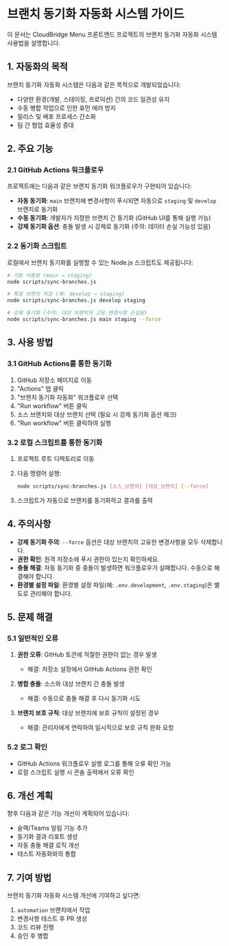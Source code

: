 # 브랜치 동기화 자동화 시스템 가이드

이 문서는 CloudBridge Menu 프론트엔드 프로젝트의 브랜치 동기화 자동화 시스템 사용법을 설명합니다.

## 1. 자동화의 목적

브랜치 동기화 자동화 시스템은 다음과 같은 목적으로 개발되었습니다:

- 다양한 환경(개발, 스테이징, 프로덕션) 간의 코드 일관성 유지
- 수동 병합 작업으로 인한 휴먼 에러 방지
- 릴리스 및 배포 프로세스 간소화
- 팀 간 협업 효율성 증대

## 2. 주요 기능

### 2.1 GitHub Actions 워크플로우

프로젝트에는 다음과 같은 브랜치 동기화 워크플로우가 구현되어 있습니다:

- **자동 동기화**: `main` 브랜치에 변경사항이 푸시되면 자동으로 `staging` 및 `develop` 브랜치로 동기화
- **수동 동기화**: 개발자가 지정한 브랜치 간 동기화 (GitHub UI를 통해 실행 가능)
- **강제 동기화 옵션**: 충돌 발생 시 강제로 동기화 (주의: 데이터 손실 가능성 있음)

### 2.2 동기화 스크립트

로컬에서 브랜치 동기화를 실행할 수 있는 Node.js 스크립트도 제공됩니다:

```bash
# 기본 사용법 (main → staging)
node scripts/sync-branches.js

# 특정 브랜치 지정 (예: develop → staging)
node scripts/sync-branches.js develop staging

# 강제 동기화 (주의: 대상 브랜치의 고유 변경사항 손실됨)
node scripts/sync-branches.js main staging --force
```

## 3. 사용 방법

### 3.1 GitHub Actions를 통한 동기화

1. GitHub 저장소 페이지로 이동
2. "Actions" 탭 클릭
3. "브랜치 동기화 자동화" 워크플로우 선택
4. "Run workflow" 버튼 클릭
5. 소스 브랜치와 대상 브랜치 선택 (필요 시 강제 동기화 옵션 체크)
6. "Run workflow" 버튼 클릭하여 실행

### 3.2 로컬 스크립트를 통한 동기화

1. 프로젝트 루트 디렉토리로 이동
2. 다음 명령어 실행:

   ```bash
   node scripts/sync-branches.js [소스_브랜치] [대상_브랜치] [--force]
   ```

3. 스크립트가 자동으로 브랜치를 동기화하고 결과를 출력

## 4. 주의사항

- **강제 동기화 주의**: `--force` 옵션은 대상 브랜치의 고유한 변경사항을 모두 삭제합니다.
- **권한 확인**: 원격 저장소에 푸시 권한이 있는지 확인하세요.
- **충돌 해결**: 자동 동기화 중 충돌이 발생하면 워크플로우가 실패합니다. 수동으로 해결해야 합니다.
- **환경별 설정 파일**: 환경별 설정 파일(예: `.env.development`, `.env.staging`)은 별도로 관리해야 합니다.

## 5. 문제 해결

### 5.1 일반적인 오류

1. **권한 오류**: GitHub 토큰에 적절한 권한이 없는 경우 발생
   - 해결: 저장소 설정에서 GitHub Actions 권한 확인

2. **병합 충돌**: 소스와 대상 브랜치 간 충돌 발생
   - 해결: 수동으로 충돌 해결 후 다시 동기화 시도

3. **브랜치 보호 규칙**: 대상 브랜치에 보호 규칙이 설정된 경우
   - 해결: 관리자에게 연락하여 일시적으로 보호 규칙 완화 요청

### 5.2 로그 확인

- GitHub Actions 워크플로우 실행 로그를 통해 오류 확인 가능
- 로컬 스크립트 실행 시 콘솔 출력에서 오류 확인

## 6. 개선 계획

향후 다음과 같은 기능 개선이 계획되어 있습니다:

- 슬랙/Teams 알림 기능 추가
- 동기화 결과 리포트 생성
- 자동 충돌 해결 로직 개선
- 테스트 자동화와의 통합

## 7. 기여 방법

브랜치 동기화 자동화 시스템 개선에 기여하고 싶다면:

1. `automation` 브랜치에서 작업
2. 변경사항 테스트 후 PR 생성
3. 코드 리뷰 진행
4. 승인 후 병합
